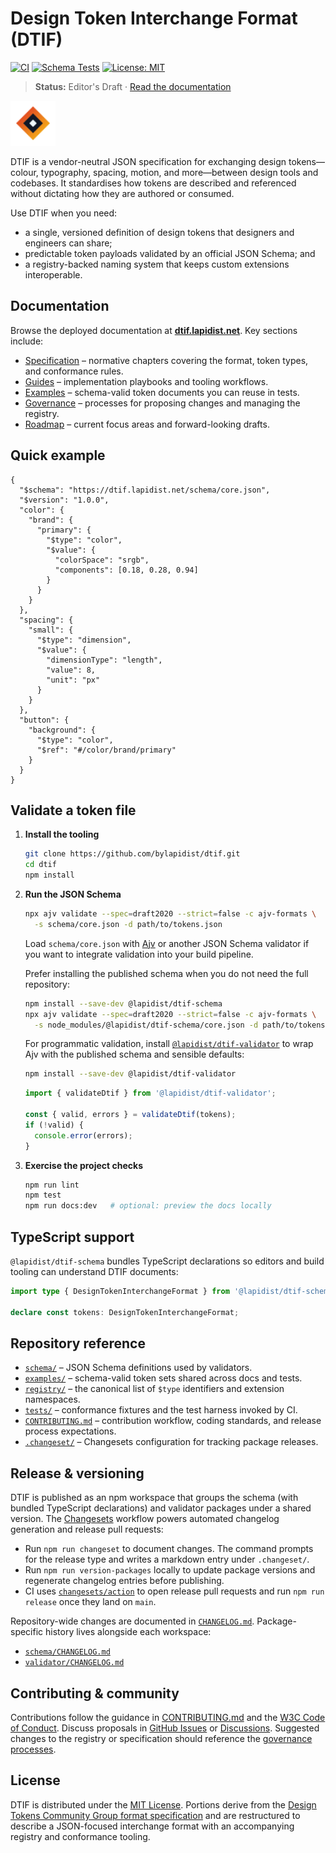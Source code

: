 # Design Token Interchange Format (DTIF)

[![CI](https://img.shields.io/github/actions/workflow/status/bylapidist/dtif/ci.yml?branch=main&label=CI)](https://github.com/bylapidist/dtif/actions/workflows/ci.yml)
[![Schema Tests](https://img.shields.io/badge/schema%20tests-passing-brightgreen)](tests/)
[![License: MIT](https://img.shields.io/badge/license-MIT-blue)](LICENSE)

> **Status:** Editor's Draft · [Read the documentation](https://dtif.lapidist.net)

<img src="./docs/public/dtif-logo.svg" alt="DTIF logo" width="72" />

DTIF is a vendor-neutral JSON specification for exchanging design tokens—colour, typography, spacing, motion, and more—between design tools and codebases. It standardises how tokens are described and referenced without dictating how they are authored or consumed.

Use DTIF when you need:

- a single, versioned definition of design tokens that designers and engineers can share;
- predictable token payloads validated by an official JSON Schema; and
- a registry-backed naming system that keeps custom extensions interoperable.

## Documentation

Browse the deployed documentation at **[dtif.lapidist.net](https://dtif.lapidist.net)**. Key sections include:

- [Specification](https://dtif.lapidist.net/spec/) – normative chapters covering the format, token types, and conformance rules.
- [Guides](https://dtif.lapidist.net/guides/) – implementation playbooks and tooling workflows.
- [Examples](https://dtif.lapidist.net/examples/) – schema-valid token documents you can reuse in tests.
- [Governance](https://dtif.lapidist.net/governance/) – processes for proposing changes and managing the registry.
- [Roadmap](https://dtif.lapidist.net/roadmap/) – current focus areas and forward-looking drafts.

## Quick example

```jsonc
{
  "$schema": "https://dtif.lapidist.net/schema/core.json",
  "$version": "1.0.0",
  "color": {
    "brand": {
      "primary": {
        "$type": "color",
        "$value": {
          "colorSpace": "srgb",
          "components": [0.18, 0.28, 0.94]
        }
      }
    }
  },
  "spacing": {
    "small": {
      "$type": "dimension",
      "$value": {
        "dimensionType": "length",
        "value": 8,
        "unit": "px"
      }
    }
  },
  "button": {
    "background": {
      "$type": "color",
      "$ref": "#/color/brand/primary"
    }
  }
}
```

## Validate a token file

1. **Install the tooling**

   ```bash
   git clone https://github.com/bylapidist/dtif.git
   cd dtif
   npm install
   ```

2. **Run the JSON Schema**

   ```bash
   npx ajv validate --spec=draft2020 --strict=false -c ajv-formats \
     -s schema/core.json -d path/to/tokens.json
   ```

   Load `schema/core.json` with [Ajv](https://ajv.js.org/) or another JSON Schema validator if you want to integrate validation into your build pipeline.

   Prefer installing the published schema when you do not need the full repository:

   ```bash
   npm install --save-dev @lapidist/dtif-schema
   npx ajv validate --spec=draft2020 --strict=false -c ajv-formats \
     -s node_modules/@lapidist/dtif-schema/core.json -d path/to/tokens.json
   ```

   For programmatic validation, install [`@lapidist/dtif-validator`](https://www.npmjs.com/package/@lapidist/dtif-validator) to wrap Ajv with the published schema and sensible defaults:

   ```bash
   npm install --save-dev @lapidist/dtif-validator
   ```

   ```js
   import { validateDtif } from '@lapidist/dtif-validator';

   const { valid, errors } = validateDtif(tokens);
   if (!valid) {
     console.error(errors);
   }
   ```

3. **Exercise the project checks**

   ```bash
   npm run lint
   npm test
   npm run docs:dev   # optional: preview the docs locally
   ```

## TypeScript support

`@lapidist/dtif-schema` bundles TypeScript declarations so editors and
build tooling can understand DTIF documents:

```ts
import type { DesignTokenInterchangeFormat } from '@lapidist/dtif-schema';

declare const tokens: DesignTokenInterchangeFormat;
```

## Repository reference

- [`schema/`](schema/) – JSON Schema definitions used by validators.
- [`examples/`](examples/) – schema-valid token sets shared across docs and tests.
- [`registry/`](registry/) – the canonical list of `$type` identifiers and extension namespaces.
- [`tests/`](tests/) – conformance fixtures and the test harness invoked by CI.
- [`CONTRIBUTING.md`](CONTRIBUTING.md) – contribution workflow, coding standards, and release process expectations.
- [`.changeset/`](.changeset/) – Changesets configuration for tracking package releases.

## Release & versioning

DTIF is published as an npm workspace that groups the schema (with bundled TypeScript declarations) and validator packages under a shared version. The
[Changesets](https://github.com/changesets/changesets) workflow powers automated changelog generation and release pull
requests:

- Run `npm run changeset` to document changes. The command prompts for the release type and writes a markdown entry under
  `.changeset/`.
- Run `npm run version-packages` locally to update package versions and regenerate changelog entries before publishing.
- CI uses [`changesets/action`](https://github.com/changesets/action) to open release pull requests and run `npm run release`
  once they land on `main`.

Repository-wide changes are documented in [`CHANGELOG.md`](CHANGELOG.md). Package-specific history lives alongside each
workspace:

- [`schema/CHANGELOG.md`](schema/CHANGELOG.md)
- [`validator/CHANGELOG.md`](validator/CHANGELOG.md)

## Contributing & community

Contributions follow the guidance in [CONTRIBUTING.md](CONTRIBUTING.md) and the [W3C Code of Conduct](https://www.w3.org/Consortium/cepc/). Discuss proposals in [GitHub Issues](https://github.com/bylapidist/dtif/issues) or [Discussions](https://github.com/bylapidist/dtif/discussions). Suggested changes to the registry or specification should reference the [governance processes](https://dtif.lapidist.net/governance/processes/).

## License

DTIF is distributed under the [MIT License](LICENSE). Portions derive from the [Design Tokens Community Group format specification](https://design-tokens.github.io/community-group/format/) and are restructured to describe a JSON-focused interchange format with an accompanying registry and conformance tooling.
